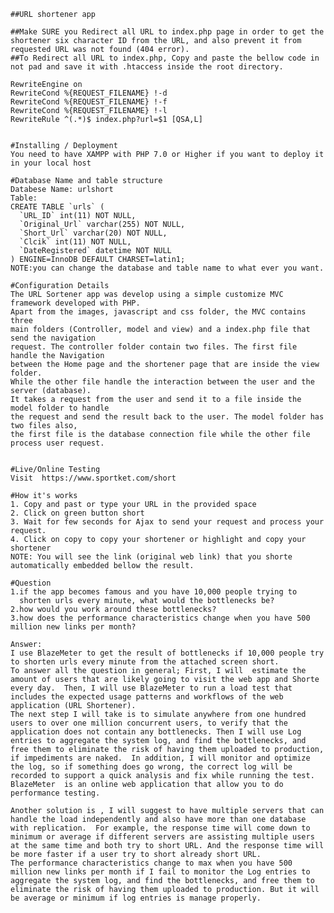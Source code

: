 	##URL shortener app

	##Make SURE you Redirect all URL to index.php page in order to get the shortener six character ID from the URL, and also prevent it from requested URL was not found (404 error).
	##To Redirect all URL to index.php, Copy and paste the bellow code in not pad and save it with .htaccess inside the root directory.
 
 	RewriteEngine on
    RewriteCond %{REQUEST_FILENAME} !-d
    RewriteCond %{REQUEST_FILENAME} !-f
    RewriteCond %{REQUEST_FILENAME} !-l
    RewriteRule ^(.*)$ index.php?url=$1 [QSA,L]
	

	#Installing / Deployment
	You need to have XAMPP with PHP 7.0 or Higher if you want to deploy it in your local host 
	
	#Database Name and table structure
	Databese Name: urlshort
	Table:
	CREATE TABLE `urls` (
	  `URL_ID` int(11) NOT NULL,
	  `Original_Url` varchar(255) NOT NULL,
	  `Short_Url` varchar(20) NOT NULL,
	  `Clcik` int(11) NOT NULL,
	  `DateRegistered` datetime NOT NULL
	) ENGINE=InnoDB DEFAULT CHARSET=latin1;
	NOTE:you can change the database and table name to what ever you want.
	
	#Configuration Details
	The URL Sortener app was develop using a simple customize MVC framework developed with PHP.
	Apart from the images, javascript and css folder, the MVC contains three 
	main folders (Controller, model and view) and a index.php file that send the navigation 
	request. The controller folder contain two files. The first file handle the Navigation 
	between the Home page and the shortener page that are inside the view folder. 
	While the other file handle the interaction between the user and the server (database). 
	It takes a request from the user and send it to a file inside the model folder to handle 
	the request and send the result back to the user. The model folder has two files also, 
	the first file is the database connection file while the other file process user request. 
	
	
	#Live/Online Testing
	Visit  https://www.sportket.com/short

	#How it's works
	1. Copy and past or type your URL in the provided space
	2. Click on green button short
	3. Wait for few seconds for Ajax to send your request and process your request.
	4. Click on copy to copy your shortener or highlight and copy your shortener
	NOTE: You will see the link (original web link) that you shorte automatically embedded bellow the result.

	#Question
    1.if the app becomes famous and you have 10,000 people trying to 
	  shorten urls every minute, what would the bottlenecks be?
    2.how would you work around these bottlenecks?
    3.how does the performance characteristics change when you have 500 million new links per month?

	Answer:
	I use BlazeMeter to get the result of bottlenecks if 10,000 people try to shorten urls every minute from the attached screen short.
	To answer all the question in general; First, I will  estimate the amount of users that are likely going to visit the web app and Shorte every day.  Then, I will use BlazeMeter to run a load test that includes the expected usage patterns and workflows of the web application (URL Shortener). 
	The next step I will take is to simulate anywhere from one hundred users to over one million concurrent users, to verify that the application does not contain any bottlenecks. Then I will use Log entries to aggregate the system log, and find the bottlenecks, and free them to eliminate the risk of having them uploaded to production, if impediments are naked.  In addition, I will monitor and optimize the log, so if something does go wrong, the correct log will be recorded to support a quick analysis and fix while running the test. BlazeMeter  is an online web application that allow you to do performance testing.

	Another solution is , I will suggest to have multiple servers that can handle the load independently and also have more than one database with replication.  For example, the response time will come down to minimum or average if different servers are assisting multiple users at the same time and both try to short URL. And the response time will be more faster if a user try to short already short URL.
	The performance characteristics change to max when you have 500 million new links per month if I fail to monitor the Log entries to aggregate the system log, and find the bottlenecks, and free them to eliminate the risk of having them uploaded to production. But it will be average or minimum if log entries is manage properly.

